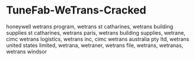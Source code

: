 # TuneFab-WeTrans-Cracked
honeywell wetrans program, wetrans st catharines, wetrans building supplies st catharines, wetrans paris, wetrans building supplies, wetrane, cimc wetrans logistics, wetrans inc, cimc wetrans australia pty ltd, wetrans united states limited, wetrana, wetraner, wetrans file, wetrans, wetranas, wetrans windsor
